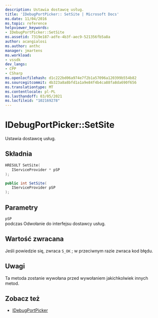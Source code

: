 ```yaml
---
description: Ustawia dostawcę usług.
title: 'IDebugPortPicker:: SetSite | Microsoft Docs'
ms.date: 11/04/2016
ms.topic: reference
helpviewer_keywords:
- IDebugPortPicker::SetSite
ms.assetid: 7319e187-adfe-4b3f-aec9-521356fb5a8a
author: acangialosi
ms.author: anthc
manager: jmartens
ms.workload:
- vssdk
dev_langs:
- CPP
- CSharp
ms.openlocfilehash: d1c222bd06a974e7f2b1a57096a120399b554b82
ms.sourcegitcommit: 4b323a8a8bfd1a1a9e84f4b4ca88fa8da690f656
ms.translationtype: MT
ms.contentlocale: pl-PL
ms.lasthandoff: 03/05/2021
ms.locfileid: "102169278"
---
```

# <a name="idebugportpickersetsite"></a>IDebugPortPicker::SetSite
Ustawia dostawcę usług.

## <a name="syntax"></a>Składnia

```cpp
HRESULT SetSite(
   IServiceProvider * pSP
);
```

```csharp
public int SetSite(
   IServiceProvider pSP
);
```

## <a name="parameters"></a>Parametry
`pSP`\
podczas Odwołanie do interfejsu dostawcy usług.

## <a name="return-value"></a>Wartość zwracana
 Jeśli powiedzie się, zwraca `S_OK` ; w przeciwnym razie zwraca kod błędu.

## <a name="remarks"></a>Uwagi
 Ta metoda zostanie wywołana przed wywołaniem jakichkolwiek innych metod.

## <a name="see-also"></a>Zobacz też
- [IDebugPortPicker](../../../extensibility/debugger/reference/idebugportpicker.md)
